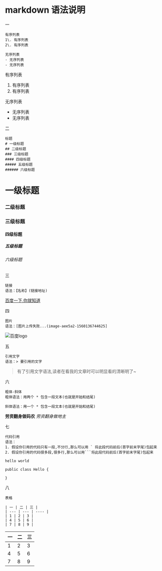 # markdown 语法说明
一
```
有序列表
1\. 有序列表
2\. 有序列表

无序列表
- 无序列表
- 无序列表
```
有序列表
1. 有序列表
2. 有序列表

无序列表
- 无序列表
- 无序列表

二

```
标题
# 一级标题
## 二级标题
### 三级标题
#### 四级标题
##### 五级标题
###### 六级标题
```
# 一级标题
### 二级标题
### 三级标题
#### 四级标题
##### 五级标题
###### 六级标题

三

```
链接
语法：【名称】(链接地址)
```
[百度一下,你就知道](https://www.baidu.com/img/bd_logo1.png?where=super)

四

```
图片
语法：[图片上传失败...(image-aee5a2-1560136744625]
```
![百度logo](https://ss1.bdstatic.com/5eN1bjq8AAUYm2zgoY3K/r/www/cache/holiday/habo/res/doodle/11.png)

五
```
引用文字
语法：> 要引用的文字
```
> 有了引用文字语法,读者在看我的文章时可以明显看的清晰明了~

六
```
粗体-斜体
粗体语法：用两个 * 包含一段文本(也就是开始和结尾)

斜体语法：用一个 * 包含一段文本(也就是开始和结尾)
```
**劳资翻身做码农**
*劳资翻身做地主*

七
```
代码引用
语法：
1. 假设你引用的代码只有一段,不分行,那么可以用 ` 将此段代码前后(首字前末字尾)包起来
2. 假设你引用的代码很多段,很多行,那么可以用```将此段代码前后(首字前末字尾)包起来
```
` hello world `
```
public class Hello {

}
```

八
```
表格

| 一 | 二 | 三 |
| --- | --- | ---- |
| 1 | 2 | 3 |
| 4 | 5 | 6 |
| 7 | 8 | 9 |
```

| 一 | 二 | 三 |
| --- | --- | ---- |
| 1 | 2 | 3 |
| 4 | 5 | 6 |
| 7 | 8 | 9 |
